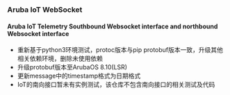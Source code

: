 ### Aruba IoT WebSocket
#### Aruba IoT Telemetry Southbound Websocket interface and northbound Websocket interface
- 重新基于python3环境测试，protoc版本与pip protobuf版本一致，升级其他相关依赖环境，删除未使用依赖
- 升级protobuf版本至ArubaOS 8.10(LSR)
- 更新message中的timestamp格式为日期格式
- IoT的南向接口暂未有实例测试，该仓库不包含南向接口的相关测试及代码